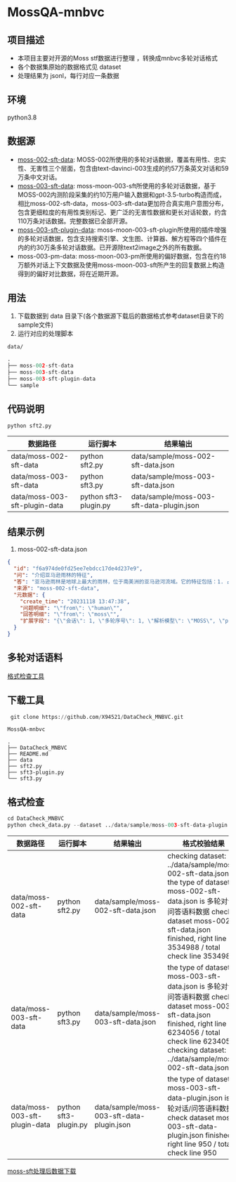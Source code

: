 # MossQA-mnbvc

## 项目描述
- 本项目主要对开源的Moss stf数据进行整理 ，转换成mnbvc多轮对话格式
- 各个数据集原始的数据格式见 dataset
- 处理结果为 jsonl，每行对应一条数据

## 环境
python3.8

## 数据源
+ [moss-002-sft-data](https://huggingface.co/datasets/fnlp/moss-002-sft-data): MOSS-002所使用的多轮对话数据，覆盖有用性、忠实性、无害性三个层面，包含由text-davinci-003生成的约57万条英文对话和59万条中文对话。
+ [moss-003-sft-data](https://github.com/OpenLMLab/MOSS/tree/main/SFT_data): moss-moon-003-sft所使用的多轮对话数据，基于MOSS-002内测阶段采集的约10万用户输入数据和gpt-3.5-turbo构造而成，相比moss-002-sft-data，moss-003-sft-data更加符合真实用户意图分布，包含更细粒度的有用性类别标记、更广泛的无害性数据和更长对话轮数，约含110万条对话数据。完整数据已全部开源。
+ [moss-003-sft-plugin-data](https://github.com/OpenLMLab/MOSS/tree/main/SFT_data/conversations/conversation_with_plugins): moss-moon-003-sft-plugin所使用的插件增强的多轮对话数据，包含支持搜索引擎、文生图、计算器、解方程等四个插件在内的约30万条多轮对话数据。已开源除text2image之外的所有数据。
+ moss-003-pm-data: moss-moon-003-pm所使用的偏好数据，包含在约18万额外对话上下文数据及使用moss-moon-003-sft所产生的回复数据上构造得到的偏好对比数据，将在近期开源。

## 用法
1. 下载数据到 data 目录下(各个数据源下载后的数据格式参考dataset目录下的sample文件)
2. 运行对应的处理脚本

`data/`
```python
.
├── moss-002-sft-data
├── moss-003-sft-data
├── moss-003-sft-plugin-data
└── sample

```


## 代码说明
```
python sft2.py
```

| 数据路径                   | 运行脚本           | 结果输出                                      |
|------------------------|----------------|-------------------------------------------|
| data/moss-002-sft-data | python sft2.py | data/sample/moss-002-sft-data.json        |
| data/moss-003-sft-data | python sft3.py | data/sample/moss-003-sft-data.json        |
| data/moss-003-sft-plugin-data |  python sft3-plugin.py              | data/sample/moss-003-sft-data-plugin.json |


## 结果示例
1. moss-002-sft-data.json

```json
{
  "id": "f6a974de0fd25ee7ebdcc17de4d237e9",
  "问": "介绍亚马逊雨林的特征",
  "答": "亚马逊雨林是地球上最大的雨林，位于南美洲的亚马逊河流域。它的特征包括：1. 占地面积约5.5万平方公里，覆盖了南美洲的九个国家和地区；2. 雨林中有大量的动植物种，其中约有40万种植物、3万种脊椎动物；3. 大自然的废弃物可以被有效利用，例如水果和木材；4. 它是全球气候系统的重要组成部分，能够帮助减少温室气体排放量",
  "来源": "moss-002-sft-data",
  "元数据": {
    "create_time": "20231118 13:47:38",
    "问题明细": "\"from\": \"human\"",
    "回答明细": "\"from\": \"moss\"",
    "扩展字段": "{\"会话\": 1, \"多轮序号\": 1, \"解析模型\": \"MOSS\", \"prefix\": \"MOSS is an AI assistant developed by the FudanNLP Lab and Shanghai AI Lab. Below is a conversation between MOSS and human.\", \"原始文件名\": \"zh_helpfulness.json\"}"
  }
}
```


## 多轮对话语料

[格式检查工具](https://github.com/X94521/DataCheck_MNBVC)



## 下载工具
```python
 git clone https://github.com/X94521/DataCheck_MNBVC.git
```

`MossQA-mnbvc`
```
.
├── DataCheck_MNBVC
├── README.md
├── data
├── sft2.py
├── sft3-plugin.py
└── sft3.py
```

## 格式检查
```python
cd DataCheck_MNBVC
python check_data.py --dataset ../data/sample/moss-003-sft-data-plugin.json
```


| 数据路径                   | 运行脚本           | 结果输出                                      | 格式校验结果                                                                                                                                                                                                         |
|------------------------|----------------|-------------------------------------------|----------------------------------------------------------------------------------------------------------------------------------------------------------------------------------------------------------------|
| data/moss-002-sft-data | python sft2.py | data/sample/moss-002-sft-data.json        | checking dataset: ../data/sample/moss-002-sft-data.json the type of dataset moss-002-sft-data.json is 多轮对话/问答语料数据 check dataset moss-002-sft-data.json finished, right line 3534988 / total check line 3534988 |
| data/moss-003-sft-data | python sft3.py | data/sample/moss-003-sft-data.json        | the type of dataset moss-003-sft-data.json is 多轮对话/问答语料数据 check dataset moss-003-sft-data.json finished, right line 6234056 / total check line 6234056 checking dataset: ../data/sample/moss-002-sft-data.json |
| data/moss-003-sft-plugin-data |  python sft3-plugin.py              | data/sample/moss-003-sft-data-plugin.json | the type of dataset moss-003-sft-data-plugin.json is 多轮对话/问答语料数据 check dataset moss-003-sft-data-plugin.json finished, right line 950 / total check line 950                                                   |


[moss-sft处理后数据下载](https://1drv.ms/f/s!AuPutNFHzxWBkVQ4ADmT-1GRlW6c?e=8zAp88)